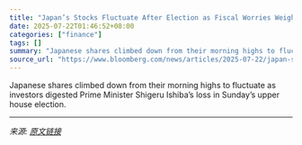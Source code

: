 ```yaml
---
title: "Japan’s Stocks Fluctuate After Election as Fiscal Worries Weigh"
date: 2025-07-22T01:46:52+08:00
categories: ["finance"]
tags: []
summary: "Japanese shares climbed down from their morning highs to fluctuate as investors digested Prime Minister Shigeru Ishiba’s loss in Sunday’s upper house election."
source_url: "https://www.bloomberg.com/news/articles/2025-07-22/japan-s-stocks-cling-to-gains-after-election-nuclear-tailwinds"
---
```


Japanese shares climbed down from their morning highs to fluctuate as investors digested Prime Minister Shigeru Ishiba’s loss in Sunday’s upper house election.

---

*来源: [原文链接](https://www.bloomberg.com/news/articles/2025-07-22/japan-s-stocks-cling-to-gains-after-election-nuclear-tailwinds)*
